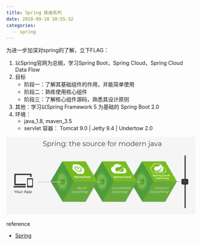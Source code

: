 ```yaml
---
title: Spring 练级系列
date: 2018-09-10 10:55:32
categories:
  -- spring
---
```


为进一步加深对spring的了解，立下FLAG：

1. 以Spring官网为总纲，学习Spring Boot，Spring Cloud，Spring Cloud Data Flow
2. 目标
   - 阶段一：了解其基础组件的作用，并能简单使用
   - 阶段二：熟练使用核心组件
   - 阶段三：了解核心组件源码，熟悉其设计原则
3. 其他：学习以Spring Framework 5 为基础的 Spring Boot 2.0
4. 环境：
   - java_1.8, maven_3.5
   - servlet 容器： Tomcat 9.0 | Jetty 9.4 | Undertow 2.0

![1536548520335](/images/1536548520335.png)

<!-- more -->

reference

- [Spring](https://spring.io/)